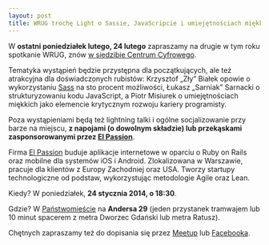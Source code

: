 ```yaml
---
layout: post
title: WRUG trochę Light o Sassie, JavaScripcie i umiejętnościach miękkich
---
```


W **ostatni poniedziałek lutego, 24 lutego** zapraszamy
na drugie w tym roku spotkanie WRUG, znów [w siedzibie
Centrum Cyfrowego](http://panstwomiasto.pl).

Tematyka wystąpień będzie przystępna dla początkujących, ale też
atrakcyjna dla doświadczonych rubistów: Krzysztof „Zły” Białek
opowie o wykorzystaniu [Sass](http://sass-lang.com) na sto
procent możliwości, Łukasz „Sarniak” Sarnacki o strukturyzowaniu
kodu JavaScript, a Piotr Misiurek o umiejętnościach miękkich
jako elemencie krytycznym rozwoju kariery programisty.

Poza wystąpieniami będą też lightning talki i ogólne
socjalizowanie przy barze na miejscu, **z napojami
(o dowolnym składzie) lub przekąskami zasponsorowanymi
przez [El Passion](http://www.elpassion.com)**.

Firma [El Passion](http://www.elpassion.com) buduje aplikacje
internetowe w oparciu o Ruby on Rails oraz mobilne dla systemów
iOS i Android. Zlokalizowana w Warszawie, pracuje dla klientów
z Europy Zachodniej oraz USA. Tworzy startupy technologiczne od
podstaw, wykorzystując metodologie Agile oraz Lean.

Kiedy? W poniedziałek, **24 stycznia 2014, o 18:30**.

Gdzie? W [Państwomieście](http://panstwomiasto.pl) na
**Andersa 29** (jeden przystanek tramwajem lub 10 minut
spacerem z metra Dworzec Gdański lub metra Ratusz).

Chętnych zapraszamy też do dopisania się przez
[Meetup](http://www.meetup.com/Warsaw-Ruby-Users-Group-WRUG/events/166271762/)
lub [Facebooka](https://www.facebook.com/events/1433303933571347/).
